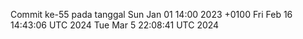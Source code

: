 Commit ke-55 pada tanggal Sun Jan 01 14:00 2023 +0100
Fri Feb 16 14:43:06 UTC 2024
Tue Mar  5 22:08:41 UTC 2024
